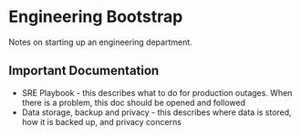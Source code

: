 # Engineering Bootstrap

Notes on starting up an engineering department.

## Important Documentation 

- SRE Playbook - this describes what to do for production outages. When there is a problem, this doc should be opened and followed
- Data storage, backup and privacy - this describes where data is stored, how it is backed up, and privacy concerns

